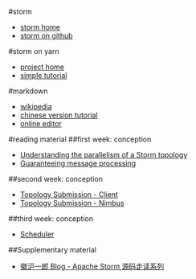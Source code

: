 #storm
* [storm home](http://storm.incubator.apache.org)
* [storm on github](https://github.com/apache/incubator-storm)

#storm on yarn
* [project home](https://github.com/yahoo/storm-yarn)
* [simple tutorial](http://dongxicheng.org/mapreduce-nextgen/storm-on-yarn)

#markdown
* [wikipedia](http://zh.wikipedia.org/wiki/Markdown)
* [chinese version tutorial](http://wowubuntu.com/markdown)
* [online editor](https://www.zybuluo.com/mdeditor)

#reading material
##first week: conception
* [Understanding the parallelism of a Storm topology](http://www.cnblogs.com/fxjwind/archive/2013/05/04/3059514.html)
* [Guaranteeing message processing](http://www.cnblogs.com/fxjwind/archive/2013/05/08/3066988.html)

##second week: conception
* [Topology Submission - Client](http://www.cnblogs.com/fxjwind/archive/2013/06/05/3119056.html)
* [Topology Submission - Nimbus](http://www.cnblogs.com/fxjwind/p/3144256.html)

##third week: conception
* [Scheduler](http://www.cnblogs.com/fxjwind/archive/2013/06/14/3136008.html)

##Supplementary material
* [徽沪一郎 Blog - Apache Storm 源码走读系列](http://www.cnblogs.com/hseagle/category/519033.html)
